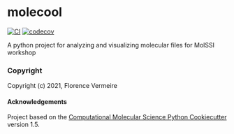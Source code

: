 molecool
==============================
[//]: # (Badges)
[![CI](https://github.com/fhvermei/molecool/workflows/CI/badge.svg)](https://github.com/fhvermei/molecool/actions?query=workflow%3ACI)
[![codecov](https://codecov.io/gh/fhvermei/molecool/branch/master/graph/badge.svg)](https://codecov.io/gh/fhvermei/molecool/branch/master)


A python project for analyzing and visualizing molecular files for MolSSI workshop

### Copyright

Copyright (c) 2021, Florence Vermeire


#### Acknowledgements
 
Project based on the 
[Computational Molecular Science Python Cookiecutter](https://github.com/molssi/cookiecutter-cms) version 1.5.
